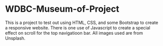 # WDBC-Museum-of-Project

This is a project to test out using HTML, CSS, and some Bootstrap to create a responsive website. There is one use of Javascript to create a special effect on scroll for the top navigatioon bar. All images used are from Unsplash.
